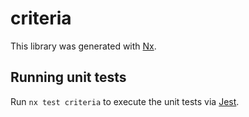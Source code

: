 # criteria

This library was generated with [Nx](https://nx.dev).

## Running unit tests

Run `nx test criteria` to execute the unit tests via [Jest](https://jestjs.io).

